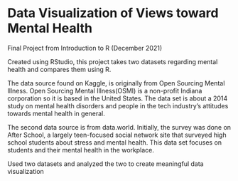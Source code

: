 # Data Visualization of Views toward Mental Health 

Final Project from Introduction to R (December 2021)

Created using RStudio, this project takes two datasets regarding mental health and compares them using R.

The data source found on Kaggle, is originally from Open Sourcing Mental
Illness. Open Sourcing Mental Illness(OSMI) is a non-profit Indiana corporation
so it is based in the United States. The data set is about
a 2014 study on mental health disorders and people in the tech industry’s
attitudes towards mental health in general.

The second data source is from data.world. Initially, the survey was done on
After School, a largely teen-focused social network site that surveyed high
school students about stress and mental health. This data set focuses on
students and their mental health in the workplace.

Used two datasets and analyzed the two to create meaningful data visualization
